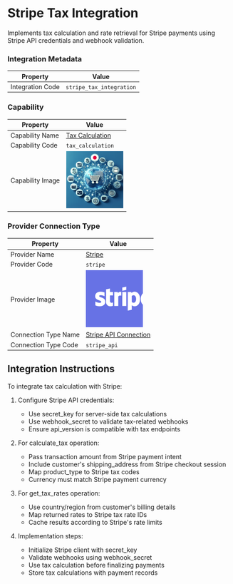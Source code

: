 # Stripe Tax Integration
Implements tax calculation and rate retrieval for Stripe payments using Stripe API credentials and webhook validation.

### Integration Metadata
| Property | Value |
|----------|------|
| Integration Code | `stripe_tax_integration` |

### Capability
| Property | Value |
|----------|------|
| Capability Name | [Tax Calculation](../../capability/tax_calculation) |
| Capability Code | `tax_calculation` |
| Capability Image | ![Tax Calculation Capability Square Image](../../capability/tax_calculation/images/tax_calculation_square.png) |

### Provider Connection Type
| Property | Value |
|----------|------|
| Provider Name | [Stripe](../../provider/stripe) |
| Provider Code | `stripe` |
| Provider Image | ![Stripe Provider Square Image](../../provider/stripe/images/stripe_square.png) |
| Connection Type Name | [Stripe API Connection](../../provider/stripe#stripe_api) |
| Connection Type Code | `stripe_api` |

## Integration Instructions
To integrate tax calculation with Stripe:

1. Configure Stripe API credentials:
   - Use secret_key for server-side tax calculations
   - Use webhook_secret to validate tax-related webhooks
   - Ensure api_version is compatible with tax endpoints

2. For calculate_tax operation:
   - Pass transaction amount from Stripe payment intent
   - Include customer's shipping_address from Stripe checkout session
   - Map product_type to Stripe tax codes
   - Currency must match Stripe payment currency

3. For get_tax_rates operation:
   - Use country/region from customer's billing details
   - Map returned rates to Stripe tax rate IDs
   - Cache results according to Stripe's rate limits

4. Implementation steps:
   - Initialize Stripe client with secret_key
   - Validate webhooks using webhook_secret
   - Use tax calculation before finalizing payments
   - Store tax calculations with payment records